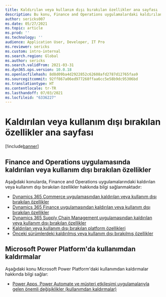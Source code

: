 ```yaml
---
title: Kaldırılan veya kullanım dışı bırakılan özellikler ana sayfası
description: Bu konu, Finance and Operations uygulamalardaki kaldırılan veya kullanım dışı bırakılan özelliklerle ilgili yardım konularının listesini sağlar.
author: sericks007
ms.date: 05/27/2021
ms.topic: article
ms.prod: ''
ms.technology: ''
audience: Application User, Developer, IT Pro
ms.reviewer: sericks
ms.custom: intro-internal
ms.search.region: Global
ms.author: sericks
ms.search.validFrom: 2021-03-31
ms.dyn365.ops.version: 10.0.18
ms.openlocfilehash: 8d8d09ba4d2922852c62608afd2787d12765faa9
ms.sourcegitcommit: 92ff867a06ed977268ffaa6cc5e58b9dc95306bd
ms.translationtype: HT
ms.contentlocale: tr-TR
ms.lasthandoff: 07/03/2021
ms.locfileid: "6336227"
---
```

# <a name="removed-or-deprecated-features-home-page"></a>Kaldırılan veya kullanım dışı bırakılan özellikler ana sayfası

[!include[banner](../includes/banner.md)]

## <a name="removed-or-deprecated-features-in-finance-and-operations-apps"></a>Finance and Operations uygulamasında kaldırılan veya kullanım dışı bırakılan özellikler
Aşağıdaki konularda, Finance and Operations uygulamalarındaki kaldırılan veya kullanım dışı bırakılan özellikler hakkında bilgi sağlanmaktadır:

- [Dynamics 365 Commerce uygulamasından kaldırılan veya kullanım dışı bırakılan özellikler](../../../commerce/get-started/removed-deprecated-features-commerce.md)
- [Dynamics 365 Finance uygulamasından kaldırılan veya kullanım dışı bırakılan özellikler](../../../finance/get-started/removed-deprecated-features-finance.md)
- [Dynamics 365 Supply Chain Management uygulamasından kaldırılan veya kullanım dışı bırakılan özellikler](../../../supply-chain/get-started/removed-deprecated-features-scm-updates.md)
- [Kaldırılan veya kullanım dışı bırakılan platform özellikleri](../../dev-itpro/get-started/removed-deprecated-features-platform-updates.md)
- [Önceki sürümlerdeki kaldırılmış veya kullanım dışı bırakılmış özellikler](../../dev-itpro/migration-upgrade/deprecated-features.md)

## <a name="deprecations-in-the-microsoft-power-platform"></a>Microsoft Power Platform'da kullanımdan kaldırmalar
Aşağıdaki konu Microsoft Power Platform'daki kullanımdan kaldırmalar hakkında bilgi sağlar:

- [Power Apps, Power Automate ve müşteri etkileşimi uygulamalarıyla gelen önemli değişiklikler (kullanımdan kaldırmalar)](/power-platform/important-changes-coming)
